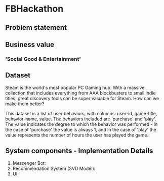 # FBHackathon

## Problem statement

## Business value 
 
 ### 'Social Good & Entertainment'

## Dataset

Steam is the world's most popular PC Gaming hub. With a massive collection that includes everything from AAA blockbusters to small indie titles, great discovery tools can be super valuable for Steam. How can we make them better?

This dataset is a list of user behaviors, with columns: user-id, game-title, behavior-name, value. The behaviors included are 'purchase' and 'play'. The value indicates the degree to which the behavior was performed - in the case of 'purchase' the value is always 1, and in the case of 'play' the value represents the number of hours the user has played the game.

## System components - Implementation Details

1. Messenger Bot:
2. Recommendation System (SVD Model):
3. UI:
